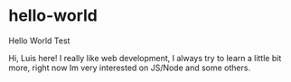# hello-world
Hello World Test
  
Hi, Luis here! I really like web development, I always try to learn a little bit more, right now Im very interested on JS/Node and some others.
